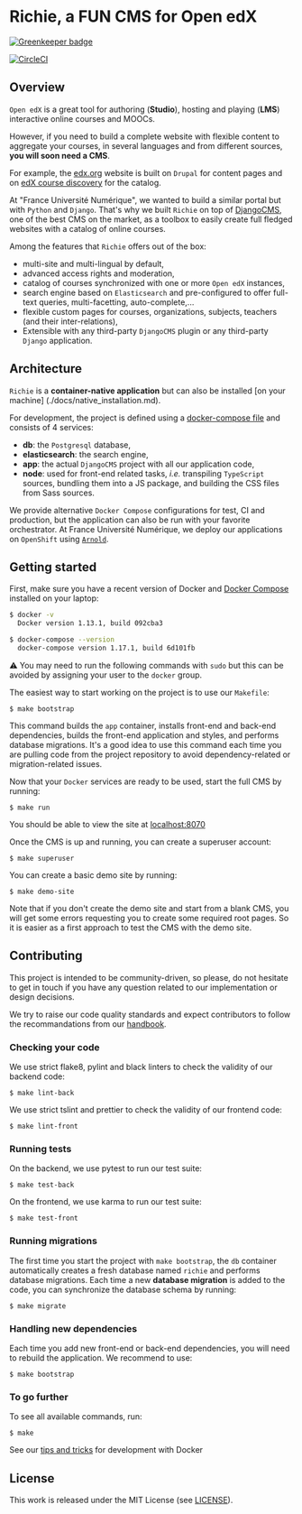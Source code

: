 # Richie, a FUN CMS for Open edX

[![Greenkeeper badge](https://badges.greenkeeper.io/openfun/richie.svg)](https://greenkeeper.io/)

[![CircleCI](https://circleci.com/gh/openfun/richie/tree/master.svg?style=svg)](https://circleci.com/gh/openfun/richie/tree/master)

## Overview

`Open edX` is a great tool for authoring (**Studio**), hosting and playing (**LMS**) interactive
online courses and MOOCs.

However, if you need to build a complete website with flexible content to aggregate your courses,
in several languages and from different sources, **you will soon need a CMS**.

For example, the [edx.org](https://www.edx.org) website is built on `Drupal` for content pages and
on [edX course discovery](https://github.com/edx/course-discovery) for the catalog.

At "France Université Numérique", we wanted to build a similar portal but with `Python` and
`Django`. That's why we built `Richie` on top of [DjangoCMS](https://www.django-cms.org), one of
the best CMS on the market, as a toolbox to easily create full fledged websites with a catalog of
online courses.

Among the features that `Richie` offers out of the box:

- multi-site and multi-lingual by default,
- advanced access rights and moderation,
- catalog of courses synchronized with one or more `Open edX` instances,
- search engine based on `Elasticsearch` and pre-configured to offer full-text queries,
  multi-facetting, auto-complete,...
- flexible custom pages for courses, organizations, subjects, teachers (and their inter-relations),
- Extensible with any third-party `DjangoCMS` plugin or any third-party `Django` application.


## Architecture

`Richie` is a **container-native application** but can also be installed [on your machine]
(./docs/native_installation.md).

For development, the project is defined using a [docker-compose file](../docker-compose.yml) and
consists of 4 services:

- **db**: the `Postgresql` database,
- **elasticsearch**: the search engine,
- **app**: the actual `DjangoCMS` project with all our application code,
- **node**: used for front-end related tasks, _i.e._ transpiling `TypeScript` sources, bundling
  them into a JS package, and building the CSS files from Sass sources.

We provide alternative `Docker Compose` configurations for test, CI and production, but the
application can also be run with your favorite orchestrator. At France Université Numérique, we
deploy our applications on `OpenShift` using [`Arnold`](https://github.com/openfun/arnold).


## Getting started

First, make sure you have a recent version of Docker and
[Docker Compose](https://docs.docker.com/compose/install) installed on your laptop:

```bash
$ docker -v
  Docker version 1.13.1, build 092cba3

$ docker-compose --version
  docker-compose version 1.17.1, build 6d101fb
```

⚠️ You may need to run the following commands with `sudo` but this can be avoided by assigning your
user to the `docker` group.

The easiest way to start working on the project is to use our `Makefile`:

    $ make bootstrap

This command builds the `app` container, installs front-end and back-end dependencies, builds the
front-end application and styles, and performs database migrations. It's a good idea to use this
command each time you are pulling code from the project repository to avoid dependency-related or
migration-related issues.

Now that your `Docker` services are ready to be used, start the full CMS by running:

    $ make run

You should be able to view the site at [localhost:8070](http://localhost:8070)

Once the CMS is up and running, you can create a superuser account:

    $ make superuser

You can create a basic demo site by running:

    $ make demo-site

Note that if you don't create the demo site and start from a blank CMS, you will get some errors
requesting you to create some required root pages. So it is easier as a first approach to test the
CMS with the demo site.


## Contributing

This project is intended to be community-driven, so please, do not hesitate to get in touch if you
have any question related to our implementation or design decisions.

We try to raise our code quality standards and expect contributors to follow the recommandations
from our [handbook](https://openfun.gitbooks.io/handbook/content).


### Checking your code

We use strict flake8, pylint and black linters to check the validity of our backend code:

    $ make lint-back

We use strict tslint and prettier to check the validity of our frontend code:

    $ make lint-front


### Running tests

On the backend, we use pytest to run our test suite:

    $ make test-back

On the frontend, we use karma to run our test suite:

    $ make test-front


### Running migrations

The first time you start the project with `make bootstrap`, the `db` container automatically
creates a fresh database named `richie` and performs database migrations. Each time a new
**database migration** is added to the code, you can synchronize the database schema by running:

    $ make migrate


### Handling new dependencies

Each time you add new front-end or back-end dependencies, you will need to rebuild the
application. We recommend to use:

    $ make bootstrap


### To go further

To see all available commands, run:

    $ make

See our [tips and tricks](./docs/docker_development.md) for development with Docker


## License

This work is released under the MIT License (see [LICENSE](./LICENSE)).
